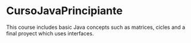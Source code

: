 # CursoJavaPrincipiante
This course includes basic Java concepts such as matrices, cicles and a final proyect which uses interfaces.
